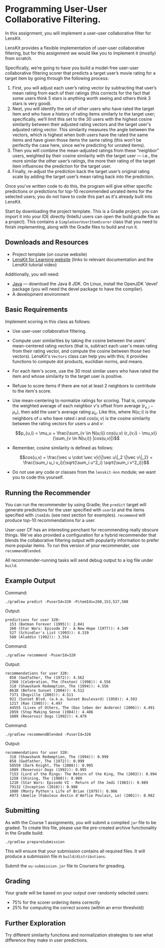 # Programming User-User Collaborative Filtering.

In this assignment, you will implement a user-user collaborative filter for LensKit.

LensKit provides a flexible implementation of user-user collaborative filtering, but for this assignment we would like you to implement it (mostly) from scratch.

Specifically, we’re going to have you build a model-free user-user collaborative filtering scorer that predicts a target user’s movie rating for a target item by going through the following process:

1. First, you will adjust each user’s rating vector by subtracting that user’s mean rating from each of their ratings (this corrects for the fact that some users think 5 stars is anything worth seeing and others think 3 stars is very good).
2. Next, you will identify the set of other users who have rated the target item and who have a history of rating items similarly to the target user; specifically, we’ll limit this set to the 30 users with the highest cosine similarity between their adjusted rating vectors and the target user's adjusted rating vector.  This similarity measures the angle between the vectors, which is highest when both users have the rated the same items and have given those items the same rating (this won’t be perfectly the case here, since we’re predicting for unrated items).
3. Then you will combine the mean-adjusted ratings from these “neighbor” users, weighted by their cosine similarity with the target user — i.e., the more similar the other user’s ratings, the more their rating of the target item influences the prediction for the target user.
4. Finally, re-adjust the prediction back the target user’s original rating scale by adding the target user’s mean rating back into the prediction.

Once you've written code to do this, the program will give either specific predictions or predictions for top-10 recommended unrated items for the selected users; you do not have to code this part as it's already built into LensKit.  

Start by downloading the project template. This is a Gradle project; you can import it into your IDE directly (IntelliJ users can open the build.gradle file as a project). This contains a `SimpleUserUserItemScorer` class that you need to finish implementing, along with the Gradle files to build and run it.

## Downloads and Resources

- Project template (on course website)
- [LensKit for Learning website](http://mooc.lenskit.org) (links to relevant documentation and the LensKit tutorial video)

Additionally, you will need:

- [Java](http://java.oracle.com) — download the Java 8 JDK.  On Linux, install the OpenJDK 'devel' package (you will need the devel package to have the compiler).
- A development environment

## Basic Requirements

Implement scoring in this class as follows:

-   Use user-user collaborative filtering.

-   Compute user similarities by taking the cosine between the users' mean-centered rating vectors (that is, subtract each user's mean rating from their rating vector, and compute the cosine between those two vectors). LensKit's `Vectors` class can help you with this; it provides functions to compute dot products, euclidian norms, and means.

-   For each item's score, use the 30 most similar users who have rated the item and whose
    similarity to the target user is positive.

-   Refuse to score items if there are not at least 2 neighbors to contribute to the item's score.

-   Use mean-centering to normalize ratings for scoring. That is, compute the
    weighted average of each neighbor $v$'s offset from average ($r_{v,i} -
    \mu_v$), then add the user's average rating $\mu_u$. Like this, where
    $N(u;i)$ is the neighbors of $u$ who have rated $i$ and $cos(u,v)$ is the
    cosine similarity between the rating vectors for users $u$ and $v$:

    $$p_{u,i} = \mu_u + \frac{\sum_{v \in N(u;i)} cos(u,v) (r_{v,i} - \mu_v)}{\sum_{v \in N(u;i)} |cos(u,v)|}$$

-   Remember, cosine similarity is defined as follows:

    $$cos(u,v) = \frac{\vec u \cdot \vec v}{\|\vec u\|_2 \|\vec v\|_2} = \frac{\sum_i u_i v_i}{\sqrt{\sum_i u^2_i} \sqrt{\sum_i v^2_i}}$$

-   Do not use any code or classes from the `lenskit-knn` module; we want you to code this yourself.

## Running the Recommender

You can run the recommender by using Gradle; the `predict` target will generate predictions for the
user specified with `userId` and the items specified with `itemIds` (see next section for examples).
`recommend` will produce top-10 recommendations for a user.

User-user CF has an interesting penchant for recommending really obscure things.  We've also provided a configuration for a hybrid recommender that blends the collaborative filtering output with popularity information to prefer more popular items.  To run this version of your recommender, use `recommendBlended`.

All recommender-running tasks will send debug output to a log file under `build`.

## Example Output

Command:

    ./gradlew predict -PuserId=320 -PitemIds=260,153,527,588

Output:

```
predictions for user 320:
  153 (Batman Forever (1995)): 2.841
  260 (Star Wars: Episode IV - A New Hope (1977)): 4.549
  527 (Schindler's List (1993)): 4.319
  588 (Aladdin (1992)): 3.554
```

Command:

    ./gradlew recommend -PuserId=320

Output:

```
recommendations for user 320:
  858 (Godfather, The (1972)): 4.562
  2360 (Celebration, The (Festen) (1998)): 4.556
  318 (Shawshank Redemption, The (1994)): 4.556
  8638 (Before Sunset (2004)): 4.512
  7371 (Dogville (2003)): 4.511
  922 (Sunset Blvd. (a.k.a. Sunset Boulevard) (1950)): 4.503
  1217 (Ran (1985)): 4.497
  44555 (Lives of Others, The (Das leben der Anderen) (2006)): 4.491
  2859 (Stop Making Sense (1984)): 4.486
  1089 (Reservoir Dogs (1992)): 4.479
```

Command:

    ./gradlew recommendBlended -PuserId=320

Output:

```
recommendations for user 320:
  318 (Shawshank Redemption, The (1994)): 0.999
  858 (Godfather, The (1972)): 0.999
  58559 (Dark Knight, The (2008)): 0.995
  1089 (Reservoir Dogs (1992)): 0.995
  7153 (Lord of the Rings: The Return of the King, The (2003)): 0.994
  1258 (Shining, The (1980)): 0.989
  1210 (Star Wars: Episode VI - Return of the Jedi (1983)): 0.989
  79132 (Inception (2010)): 0.988
  1080 (Monty Python's Life of Brian (1979)): 0.986
  4973 (Amelie (Fabuleux destin d'Am?lie Poulain, Le) (2001)): 0.982
```

## Submitting

As with the Course 1 assignments, you will submit a compiled `jar` file to be graded.
To create this file, please use the pre-created archive functionality in the Gradle build:

    ./gradlew prepareSubmission

This will ensure that your submission contains all required files.  It will produce a submission file in `build/distributions`.

Submit the `uu-submission.jar` file to Coursera for greading.

## Grading

Your grade will be based on your output over randomly selected users:

- 75% for the scorer ordering items correctly
- 25% for computing the correct scores (within an error threshold)

## Further Exploration

Try different similarity functions and normalization strategies to see what difference they make in user predictions.
